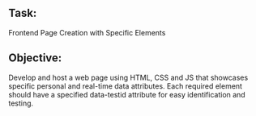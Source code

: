 ## Task:
Frontend Page Creation with Specific Elements

## Objective:
Develop and host a web page using HTML, CSS and JS that showcases specific personal and real-time data attributes. Each required element should have a specified data-testid attribute for easy identification and testing.
